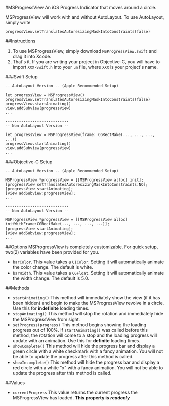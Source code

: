 #MSProgressView
An iOS Progress Indicator that moves around a circle.

MSProgressView will work with and without AutoLayout.  To use AutoLayout, simply write
```
progressView.setTranslatesAutoresizingMaskIntoConstraints(false)
```

##Instructions
1. To use MSProgressView, simply download `MSProgressView.swift` and drag it into Xcode.
2. That's it.  If you are writing your project in Objective-C, you will have to import `XXX-Swift.h` into your `.m` file, where `XXX` is your project's name.

###Swift Setup
```
-- AutoLayout Version -- (Apple Recommended Setup)

let progressView = MSProgressView()
progressView.setTranslatesAutoresizingMaskIntoConstraints(false)
progressView.startAnimating()
view.addSubview(progressView)
...

----------------------------
-- Non AutoLayout Version --

let progressView = MSProgressView(frame: CGRectMake(..., ..., ..., ...))
progressView.startAnimating()
view.addSubview(progressView)
...
```

###Objective-C Setup
```
-- AutoLayout Version -- (Apple Recommended Setup)

MSProgressView *progressView = [[MSProgressView alloc] init];
[progressView setTranslatesAutoresizingMaskIntoConstraints:NO];
[progressView startAnimating];
[view addSubview:progressView];
...

----------------------------
-- Non AutoLayout Version -- 

MSProgressView *progressView = [[MSProgressView alloc] initWithFrame:CGRectMake(..., ..., ..., ...)];
[progressView startAnimating];
[view addSubview:progressView];
...
```

##Options
MSProgressView is completely customizable.  For quick setup, two(2) variables have been provided for you.

* `barColor`.  This value takes a `UIColor`.  Setting it will automatically animate the color change.  The default is white.
* `barWidth`.  This value takes a `CGFloat`.  Setting it will automatically animate the width change.  The default is 5.0.

##Methods

* `startAnimating()`  This method will immediately show the view (if it has been hidden) and begin to make the MSProgressView revolve in a circle.  Use this for **indefinite** loading times.
* `stopAnimating()`  This method will stop the rotation and immediately hide the MSProgressView from sight.
* `setProgress(progress)`  This method begins showing the loading progress out of 100%.  If `startAnimating()` was called before this method, the rotation will come to a stop and the loading progress will update with an animation.  Use this for **definite** loading times.
*  `showComplete()` This method will hide the progress bar and display a green circle with a white checkmark with a fancy animation.  You will not be able to update the progress after this method is called.
*  `showIncomplete()` This method will hide the progress bar and display a red circle with a white "x" with a fancy animation.  You will not be able to update the progress after this method is called.

##Values

* `currentProgress`  This value returns the current progress the MSProgressView has loaded.  **This property is** ***readonly***
